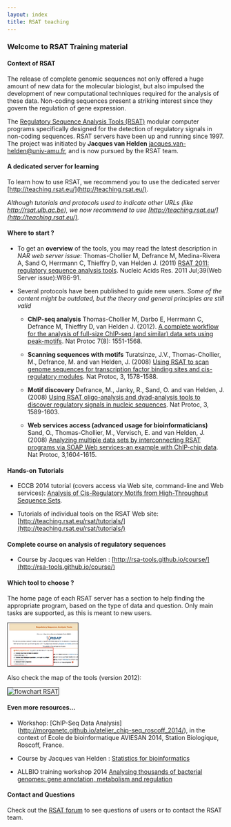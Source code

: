 ```yaml
---
layout: index
title: RSAT teaching
---
```


### Welcome to RSAT Training material

#### Context of RSAT
The release of complete genomic sequences not only offered a huge
amount of new data for the molecular biologist, but also impulsed the
development of new computational techniques required for the analysis
of these data.
Non-coding sequences present a striking interest since they govern the regulation of gene
expression.

The [Regulatory Sequence Analysis Tools (RSAT)](http://rsat.eu) modular computer programs specifically designed for the detection of regulatory signals in non-coding sequences.
RSAT servers have been up and running since 1997. The project was initiated by **Jacques van Helden** <jacques.van-helden@univ-amu.fr>, and is now pursued by the RSAT team. 

#### A dedicated server for learning

To learn how to use RSAT, we recommend you to use the dedicated server [http://teaching.rsat.eu/](http://teaching.rsat.eu/).

*Although tutorials and protocols used to indicate other URLs (like http://rsat.ulb.ac.be), we now recommend to use [http://teaching.rsat.eu/](http://teaching.rsat.eu/).*

#### Where to start ?

* To get an **overview** of the tools, you may read the latest description in *NAR web server issue*: 
Thomas-Chollier M, Defrance M, Medina-Rivera A, Sand O, Herrmann C, Thieffry D, van Helden J. (2011) 
<a href="http://nar.oxfordjournals.org/content/39/suppl_2/W86.long" target="_blank">RSAT 2011: regulatory sequence analysis tools</a>. Nucleic Acids Res. 2011 Jul;39(Web Server issue):W86-91.

* Several protocols have been published to guide new users. *Some of the content might be outdated, but the theory and general principles are still valid*

	* **ChIP-seq analysis** Thomas-Chollier M, Darbo E, Herrmann C, Defrance M, Thieffry D, van Helden J. (2012). <a target='_blank' href='http://www.ncbi.nlm.nih.gov/pubmed/22836136'>A complete workflow for the analysis
    of full-size ChIP-seq (and similar) data sets using peak-motifs</a>. Nat Protoc 7(8): 1551-1568. 

	* **Scanning sequences with motifs** Turatsinze, J.V., Thomas-Chollier, M., Defrance, M. and van Helden, J. (2008) <a target='_blank' href='http://www.ncbi.nlm.nih.gov/pubmed/18802439'>Using RSAT to scan genome sequences for transcription factor binding sites and cis-regulatory modules</a>. 
	Nat Protoc, 3, 1578-1588.</a>

	* **Motif discovery** Defrance, M., Janky, R., Sand, O. and van Helden, J. (2008)
<a target='_blank' href='http://www.ncbi.nlm.nih.gov/pubmed/18802440'>Using RSAT oligo-analysis and dyad-analysis tools to discover
regulatory signals in nucleic sequences</a>. Nat Protoc, 3,
1589-1603. 

	* **Web services access (advanced usage for bioinformaticians)** Sand, O., Thomas-Chollier, M., Vervisch, E. and van Helden,
J. (2008) <a
target='_blank' href='http://www.ncbi.nlm.nih.gov/pubmed/18802441'>Analyzing multiple data sets by interconnecting RSAT
programs via SOAP Web services-an example with ChIP-chip data</a>. Nat
Protoc, 3,1604-1615.

#### Hands-on Tutorials

* ECCB 2014 tutorial (covers access via Web site, command-line and Web services): 
	<a target='_blank' href="http://rsa-tools.github.io/tutorial_eccb14/index.html"> Analysis of Cis-Regulatory Motifs from High-Throughput Sequence Sets</a>.
	
* Tutorials of individual tools on the RSAT Web site: [http://teaching.rsat.eu/rsat/tutorials/](http://teaching.rsat.eu/rsat/tutorials/)

#### Complete course on analysis of regulatory sequences

* Course by Jacques van Helden : [http://rsa-tools.github.io/course/](http://rsa-tools.github.io/course/)

#### Which tool to choose ?

The home page of each RSAT server has a section to help finding the appropriate program, based on the type of data and question. Only main tasks are supported, as this is meant to new users.

<IMG border=1 SRC="images/dropdown_questions.png" ALT="Guide to RSAT programs" height=100/>

Also check the map of the tools (version 2012):

<IMG border=1 SRC="http://pedagogix-tagc.univ-mrs.fr/rsat/images/RSAT_flowchart_2011.png" ALT="flowchart RSAT"/>

#### Even more resources...

* Workshop: [ChIP-Seq Data Analysis] (http://morganetc.github.io/atelier_chip-seq_roscoff_2014/), in the context of Ecole de bioinformatique AVIESAN 2014, Station Biologique, Roscoff, France.

* Course by Jacques van Helden : [Statistics for bioinformatics](http://pedagogix-tagc.univ-mrs.fr/courses/statistics_bioinformatics/)
 
* ALLBIO training workshop 2014 [Analysing thousands of bacterial genomes: gene annotation, metabolism and regulation](http://pedagogix-tagc.univ-mrs.fr/allbio/)


#### Contact and Questions
Check out the [RSAT forum](http://www.bigre.ulb.ac.be/forums/) to see questions of users or to contact the RSAT team.